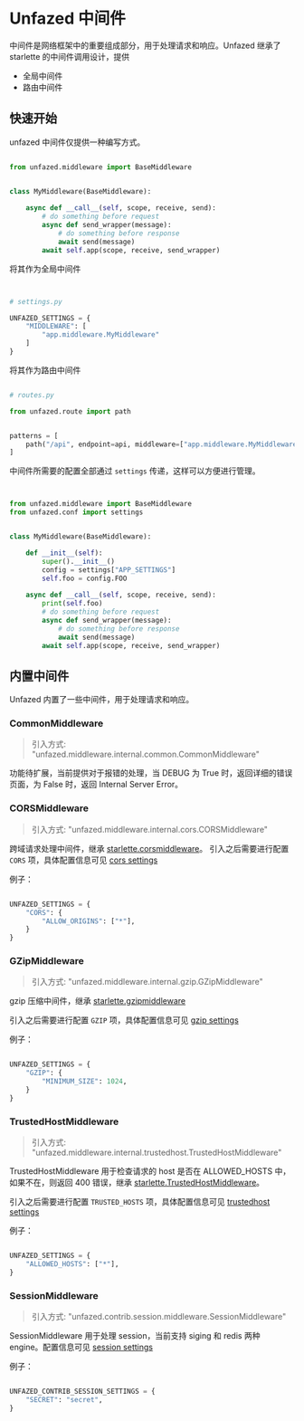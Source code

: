 Unfazed 中间件
======

中间件是网络框架中的重要组成部分，用于处理请求和响应。Unfazed 继承了 starlette 的中间件调用设计，提供

- 全局中间件
- 路由中间件


## 快速开始

unfazed 中间件仅提供一种编写方式。

```python

from unfazed.middleware import BaseMiddleware


class MyMiddleware(BaseMiddleware):
    
    async def __call__(self, scope, receive, send):
        # do something before request
        async def send_wrapper(message):
            # do something before response
            await send(message)
        await self.app(scope, receive, send_wrapper)


```


将其作为全局中间件

```python


# settings.py

UNFAZED_SETTINGS = {
    "MIDDLEWARE": [
        "app.middleware.MyMiddleware"
    ]
}


```


将其作为路由中间件

```python

# routes.py

from unfazed.route import path


patterns = [
    path("/api", endpoint=api, middleware=["app.middleware.MyMiddleware"])
]

```

中间件所需要的配置全部通过 `settings` 传递，这样可以方便进行管理。


```python


from unfazed.middleware import BaseMiddleware
from unfazed.conf import settings


class MyMiddleware(BaseMiddleware):

    def __init__(self):
        super().__init__()
        config = settings["APP_SETTINGS"]
        self.foo = config.FOO
    
    async def __call__(self, scope, receive, send):
        print(self.foo)
        # do something before request
        async def send_wrapper(message):
            # do something before response
            await send(message)
        await self.app(scope, receive, send_wrapper)


```


## 内置中间件

Unfazed 内置了一些中间件，用于处理请求和响应。


### CommonMiddleware


> 引入方式: "unfazed.middleware.internal.common.CommonMiddleware"


功能待扩展，当前提供对于报错的处理，当 DEBUG 为 True 时，返回详细的错误页面，为 False 时，返回 Internal Server Error。


### CORSMiddleware

> 引入方式: "unfazed.middleware.internal.cors.CORSMiddleware"


跨域请求处理中间件，继承 [starlette.corsmiddleware](https://github.com/encode/starlette/blob/master/starlette/middleware/cors.py)。
引入之后需要进行配置 `CORS` 项，具体配置信息可见 [cors settings](https://github.com/unfazed-eco/unfazed/blob/main/unfazed/schema/middleware.py)


例子：

```python

UNFAZED_SETTINGS = {
    "CORS": {
        "ALLOW_ORIGINS": ["*"],
    }
}

```


### GZipMiddleware

> 引入方式: "unfazed.middleware.internal.gzip.GZipMiddleware"

gzip 压缩中间件，继承 [starlette.gzipmiddleware](https://github.com/encode/starlette/blob/master/starlette/middleware/gzip.py)

引入之后需要进行配置 `GZIP` 项，具体配置信息可见 [gzip settings](https://github.com/unfazed-eco/unfazed/blob/main/unfazed/schema/middleware.py)


例子：

```python

UNFAZED_SETTINGS = {
    "GZIP": {
        "MINIMUM_SIZE": 1024,
    }
}

```


### TrustedHostMiddleware

> 引入方式: "unfazed.middleware.internal.trustedhost.TrustedHostMiddleware"

TrustedHostMiddleware 用于检查请求的 host 是否在 ALLOWED_HOSTS 中，如果不在，则返回 400 错误，继承 [starlette.TrustedHostMiddleware](https://github.com/encode/starlette/blob/master/starlette/middleware/trustedhost.py)。

引入之后需要进行配置 `TRUSTED_HOSTS` 项，具体配置信息可见 [trustedhost settings](https://github.com/unfazed-eco/unfazed/blob/main/unfazed/schema/middleware.py)


例子：

```python

UNFAZED_SETTINGS = {
    "ALLOWED_HOSTS": ["*"],
}

```




### SessionMiddleware

> 引入方式: "unfazed.contrib.session.middleware.SessionMiddleware"

SessionMiddleware 用于处理 session，当前支持 siging 和 redis 两种 engine。配置信息可见 [session settings](https://github.com/unfazed-eco/unfazed/blob/main/unfazed/contrib/session/settings.py)



例子：

```python

UNFAZED_CONTRIB_SESSION_SETTINGS = {
    "SECRET": "secret",
}

```